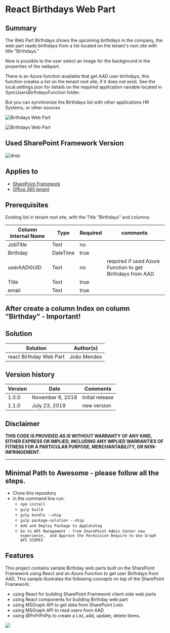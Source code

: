 # React Birthdays Web Part

## Summary
The Web Part Birthdays shows the upcoming birthdays in the company, the web part reads birthdays from a list located on the tenant's root site with title "Birthdays."

Now is possible to the user select an image for the background in the properties of the webpart.


There is an Azure function available that get AAD user birthdays, this function creates a list on the tenant root site, if it does not exist.
See the local.settings.json for details on the required application variable located in SyncUsersBirthdaysFunction folder.

But you can synchronize the Birthdays list with other applications HR Systems, or other sources

![Birthdays Web Part](./assets/birthdays.gif)

![Birthdays Web Part](./assets/birthdays.png)


## Used SharePoint Framework Version 
![drop](https://img.shields.io/badge/version-1.8.2-green.svg)

## Applies to

* [SharePoint Framework](https://docs.microsoft.com/sharepoint/dev/spfx/sharepoint-framework-overview)
* [Office 365 tenant](https://docs.microsoft.com/sharepoint/dev/spfx/set-up-your-development-environment)


## Prerequisites
 
Existing list in tenant root site, with the Title "Birthdays"  and columns:

Column Internal Name|Type|Required| comments
--------------------|----|--------|----------
JobTitle| Text| no|
Birthday| DateTime | true|
userAADGUID| Text| no | required if used Azure Function to get Birthdays from AAD
Title| Text| true
email| Text| true

## After create a column Index on column "Birthday" - Important!

## Solution

Solution|Author(s)
--------|---------
react Birthday Web Part|João Mendes

## Version history

Version|Date|Comments
-------|----|--------
1.0.0|November 6, 2018|Initial release
1.1.0|July 23, 2019 | new version

## Disclaimer
**THIS CODE IS PROVIDED *AS IS* WITHOUT WARRANTY OF ANY KIND, EITHER EXPRESS OR IMPLIED, INCLUDING ANY IMPLIED WARRANTIES OF FITNESS FOR A PARTICULAR PURPOSE, MERCHANTABILITY, OR NON-INFRINGEMENT.**

---

## Minimal Path to Awesome - please follow all the steps.

- Clone this repository
- in the command line run:
  - `npm install`
  - `gulp build`
  - `gulp bundle --ship`
  - `gulp package-solution --ship`
  - `Add and Deploy Package to AppCatalog `
  - `Go to API Management - from SharePoint Admin Center new experience,  and Approve the Permission Require to Use Graph API SCOPES`

 

## Features
This project contains sample Birthday web parts built on the SharePoint Framework using React
and an Azure Function to get user Birthdays from AAD.
This sample illustrates the following concepts on top of the SharePoint Framework:
- using React for building SharePoint Framework client-side web parts
- using React components for building Birthday web part
- using MSGraph API to get data from SharePoint Lists 
- using MSGraph API to read users from AAD
- using @PnP/PnPjs to create a List, add, update, delete Items.
 

<img src="https://telemetry.sharepointpnp.com/sp-dev-fx-webparts/samples/react-birthdays" />

